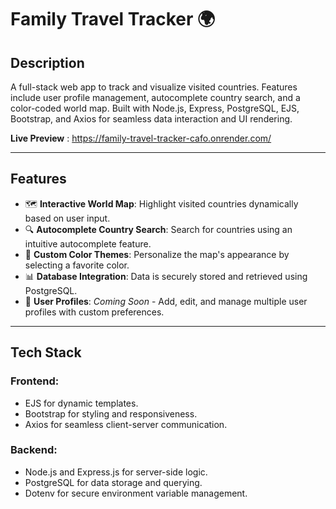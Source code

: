 # Family Travel Tracker 🌍

## Description

A full-stack web app to track and visualize visited countries. Features include user profile management, autocomplete country search, and a color-coded world map. Built with Node.js, Express, PostgreSQL, EJS, Bootstrap, and Axios for seamless data interaction and UI rendering.

**Live Preview** : https://family-travel-tracker-cafo.onrender.com/

---

## Features

- 🗺 **Interactive World Map**: Highlight visited countries dynamically based on user input.
- 🔍 **Autocomplete Country Search**: Search for countries using an intuitive autocomplete feature.
- 🎨 **Custom Color Themes**: Personalize the map's appearance by selecting a favorite color.
- 📊 **Database Integration**: Data is securely stored and retrieved using PostgreSQL.
- 👤 **User Profiles**: *Coming Soon* - Add, edit, and manage multiple user profiles with custom preferences.

---

## Tech Stack

### Frontend:

- EJS for dynamic templates.
- Bootstrap for styling and responsiveness.
- Axios for seamless client-server communication.

### Backend:

- Node.js and Express.js for server-side logic.
- PostgreSQL for data storage and querying.
- Dotenv for secure environment variable management.

